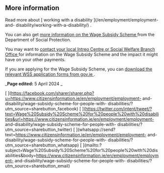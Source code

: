 ##  More information

Read more about [ working with a disability ](/en/employment/employment-and-
disability/working-with-a-disability/) .

You can also get [ more information on the Wage Subsidy Scheme
](https://www.gov.ie/en/service/37c057-wage-subsidy-scheme/) from the
Department of Social Protection.

You may want to [ contact your local Intreo Centre or Social Welfare Branch
Office ](https://www.gov.ie/en/directory/category/e1f4b5-intreo-offices/) for
information on the Wage Subsidy Scheme and the impact it might have on your
other payments.

If you are applying for the Wage Subsidy Scheme, you can [ download the
relevant WSS application forms from gov.ie
](https://www.gov.ie/en/service/37c057-wage-subsidy-scheme/#application-forms)
.

_**Page edited:** 5 April 2024 _

[
](https://facebook.com/sharer/sharer.php?u=https://www.citizensinformation.ie/en/employment/employment-
and-disability/wage-subsidy-scheme-for-people-with-
disabilities/?utm_source=sharebutton_facebook) [
](https://twitter.com/intent/tweet/?text=Wage%20Subsidy%20Scheme%20for%20people%20with%20disabilities&url=https://www.citizensinformation.ie/en/employment/employment-
and-disability/wage-subsidy-scheme-for-people-with-
disabilities/?utm_source=sharebutton_twitter) [
](whatsapp://send?text=https://www.citizensinformation.ie/en/employment/employment-
and-disability/wage-subsidy-scheme-for-people-with-
disabilities/?utm_source=sharebutton_whatsapp) [
](mailto:?subject=Wage%20Subsidy%20Scheme%20for%20people%20with%20disabilities&body=https://www.citizensinformation.ie/en/employment/employment-
and-disability/wage-subsidy-scheme-for-people-with-
disabilities/?utm_source=sharebutton_email) [ ](javascript:void\(0\))
